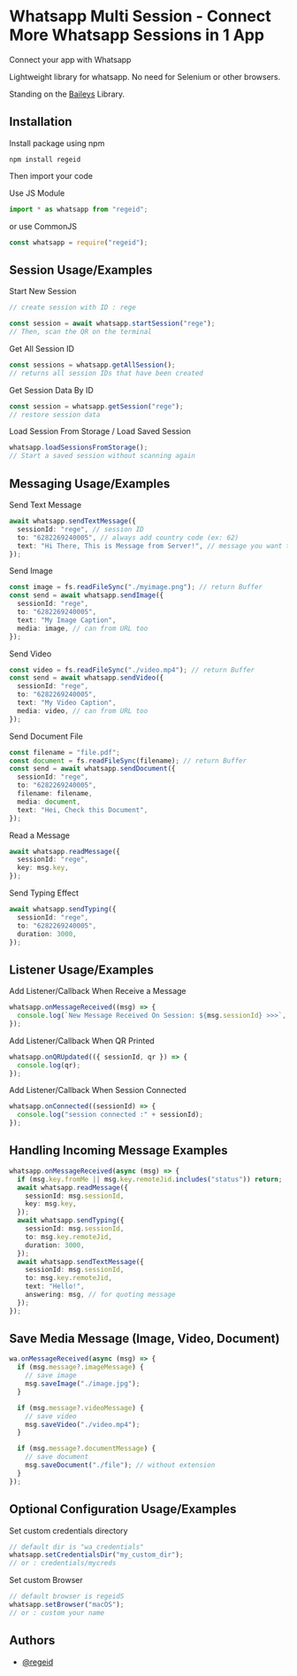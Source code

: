 # Whatsapp Multi Session - Connect More Whatsapp Sessions in 1 App

Connect your app with Whatsapp

Lightweight library for whatsapp. No need for Selenium or other browsers.

Standing on the [Baileys](https://github.com/WhiskeySockets/Baileys) Library.

## Installation

Install package using npm

```
npm install regeid
```

Then import your code

Use JS Module

```ts
import * as whatsapp from "regeid";
```

or use CommonJS

```ts
const whatsapp = require("regeid");
```

## Session Usage/Examples

Start New Session

```ts
// create session with ID : rege

const session = await whatsapp.startSession("rege");
// Then, scan the QR on the terminal
```

Get All Session ID

```ts
const sessions = whatsapp.getAllSession();
// returns all session IDs that have been created
```

Get Session Data By ID

```ts
const session = whatsapp.getSession("rege");
// restore session data
```

Load Session From Storage / Load Saved Session

```ts
whatsapp.loadSessionsFromStorage();
// Start a saved session without scanning again
```

## Messaging Usage/Examples

Send Text Message

```ts
await whatsapp.sendTextMessage({
  sessionId: "rege", // session ID
  to: "6282269240005", // always add country code (ex: 62)
  text: "Hi There, This is Message from Server!", // message you want to send
});
```

Send Image

```ts
const image = fs.readFileSync("./myimage.png"); // return Buffer
const send = await whatsapp.sendImage({
  sessionId: "rege",
  to: "6282269240005",
  text: "My Image Caption",
  media: image, // can from URL too
});
```

Send Video

```ts
const video = fs.readFileSync("./video.mp4"); // return Buffer
const send = await whatsapp.sendVideo({
  sessionId: "rege",
  to: "6282269240005",
  text: "My Video Caption",
  media: video, // can from URL too
});
```

Send Document File

```ts
const filename = "file.pdf";
const document = fs.readFileSync(filename); // return Buffer
const send = await whatsapp.sendDocument({
  sessionId: "rege",
  to: "6282269240005",
  filename: filename,
  media: document,
  text: "Hei, Check this Document",
});
```

Read a Message

```ts
await whatsapp.readMessage({
  sessionId: "rege",
  key: msg.key,
});
```

Send Typing Effect

```ts
await whatsapp.sendTyping({
  sessionId: "rege",
  to: "6282269240005",
  duration: 3000,
});
```

## Listener Usage/Examples

Add Listener/Callback When Receive a Message

```ts
whatsapp.onMessageReceived((msg) => {
  console.log(`New Message Received On Session: ${msg.sessionId} >>>`, msg);
});
```

Add Listener/Callback When QR Printed

```ts
whatsapp.onQRUpdated(({ sessionId, qr }) => {
  console.log(qr);
});
```

Add Listener/Callback When Session Connected

```ts
whatsapp.onConnected((sessionId) => {
  console.log("session connected :" + sessionId);
});
```

## Handling Incoming Message Examples

```ts
whatsapp.onMessageReceived(async (msg) => {
  if (msg.key.fromMe || msg.key.remoteJid.includes("status")) return;
  await whatsapp.readMessage({
    sessionId: msg.sessionId,
    key: msg.key,
  });
  await whatsapp.sendTyping({
    sessionId: msg.sessionId,
    to: msg.key.remoteJid,
    duration: 3000,
  });
  await whatsapp.sendTextMessage({
    sessionId: msg.sessionId,
    to: msg.key.remoteJid,
    text: "Hello!",
    answering: msg, // for quoting message
  });
});
```

## Save Media Message (Image, Video, Document)

```ts
wa.onMessageReceived(async (msg) => {
  if (msg.message?.imageMessage) {
    // save image
    msg.saveImage("./image.jpg");
  }

  if (msg.message?.videoMessage) {
    // save video
    msg.saveVideo("./video.mp4");
  }

  if (msg.message?.documentMessage) {
    // save document
    msg.saveDocument("./file"); // without extension
  }
});
```

## Optional Configuration Usage/Examples

Set custom credentials directory

```ts
// default dir is "wa_credentials"
whatsapp.setCredentialsDir("my_custom_dir");
// or : credentials/mycreds
```

Set custom Browser
```ts
// default browser is regeidS
whatsapp.setBrowser("macOS");
// or : custom your name
```

## Authors

- [@regeid](https://www.github.com/regeid)


